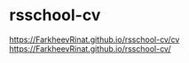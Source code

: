# rsschool-cv

https://FarkheevRinat.github.io/rsschool-cv/cv
https://FarkheevRinat.github.io/rsschool-cv/
